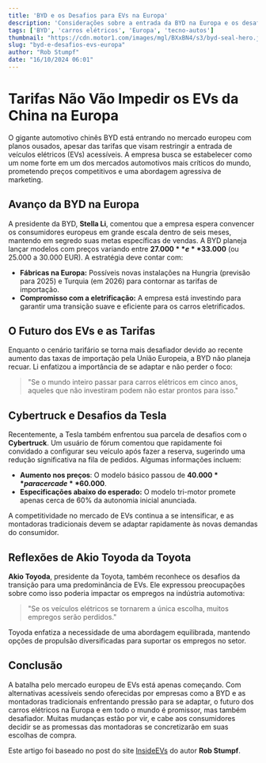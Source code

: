 ```yaml
---
title: 'BYD e os Desafios para EVs na Europa'
description: 'Considerações sobre a entrada da BYD na Europa e os desafios das tarifas.'
tags: ['BYD', 'carros elétricos', 'Europa', 'tecno-autos']
thumbnail: "https://cdn.motor1.com/images/mgl/BXxBN4/s3/byd-seal-hero.jpg"
slug: "byd-e-desafios-evs-europa"
author: "Rob Stumpf"
date: "16/10/2024 06:01"
---
```


# Tarifas Não Vão Impedir os EVs da China na Europa

O gigante automotivo chinês BYD está entrando no mercado europeu com planos ousados, apesar das tarifas que visam restringir a entrada de veículos elétricos (EVs) acessíveis. A empresa busca se estabelecer como um nome forte em um dos mercados automotivos mais críticos do mundo, prometendo preços competitivos e uma abordagem agressiva de marketing.

## Avanço da BYD na Europa

A presidente da BYD, **Stella Li**, comentou que a empresa espera convencer os consumidores europeus em grande escala dentro de seis meses, mantendo em segredo suas metas específicas de vendas. A BYD planeja lançar modelos com preços variando entre **$27.000** e **$33.000** (ou 25.000 a 30.000 EUR). A estratégia deve contar com:

- **Fábricas na Europa:** Possíveis novas instalações na Hungria (previsão para 2025) e Turquia (em 2026) para contornar as tarifas de importação.
- **Compromisso com a eletrificação:** A empresa está investindo para garantir uma transição suave e eficiente para os carros eletrificados.

## O Futuro dos EVs e as Tarifas

Enquanto o cenário tarifário se torna mais desafiador devido ao recente aumento das taxas de importação pela União Europeia, a BYD não planeja recuar. Li enfatizou a importância de se adaptar e não perder o foco:

> "Se o mundo inteiro passar para carros elétricos em cinco anos, aqueles que não investiram podem não estar prontos para isso."

## Cybertruck e Desafios da Tesla

Recentemente, a Tesla também enfrentou sua parcela de desafios com o **Cybertruck**. Um usuário de fórum comentou que rapidamente foi convidado a configurar seu veículo após fazer a reserva, sugerindo uma redução significativa na fila de pedidos. Algumas informações incluem:

- **Aumento nos preços**: O modelo básico passou de **$40.000** para cerca de **$60.000**.
- **Especificações abaixo do esperado:** O modelo tri-motor promete apenas cerca de 60% da autonomia inicial anunciada.

A competitividade no mercado de EVs continua a se intensificar, e as montadoras tradicionais devem se adaptar rapidamente às novas demandas do consumidor.

## Reflexões de Akio Toyoda da Toyota

**Akio Toyoda**, presidente da Toyota, também reconhece os desafios da transição para uma predominância de EVs. Ele expressou preocupações sobre como isso poderia impactar os empregos na indústria automotiva:

> "Se os veículos elétricos se tornarem a única escolha, muitos empregos serão perdidos."

Toyoda enfatiza a necessidade de uma abordagem equilibrada, mantendo opções de propulsão diversificadas para suportar os empregos no setor.

## Conclusão

A batalha pelo mercado europeu de EVs está apenas começando. Com alternativas acessíveis sendo oferecidas por empresas como a BYD e as montadoras tradicionais enfrentando pressão para se adaptar, o futuro dos carros elétricos na Europa e em todo o mundo é promissor, mas também desafiador. Muitas mudanças estão por vir, e cabe aos consumidores decidir se as promessas das montadoras se concretizarão em suas escolhas de compra.

Este artigo foi baseado no post do site [InsideEVs](https://insideevs.com/news/737374/byd-germany-europe-tariffs-anyway/) do autor **Rob Stumpf**.